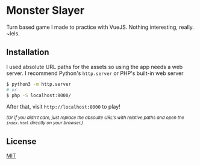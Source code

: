 # Monster Slayer

Turn based game I made to practice with VueJS. Nothing interesting, really. ~lels.

## Installation

I used absolute URL paths for the assets so using the app needs a web server. I recommend Python's `http.server` or PHP's built-in web server

```bash
$ python3 -m http.server
# or
$ php -S localhost:8000/
```

After that, visit `http://localhost:8000` to play!

_<small>(Or if you didn't care, just replace the absoulte URL's with relative paths and open the `index.html` directly on your browser.)</small>_

## License

[MIT](LICENSE)